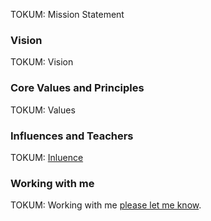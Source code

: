 TOKUM: Mission Statement

### Vision

TOKUM: Vision

### Core Values and Principles

TOKUM: Values

### Influences and Teachers

TOKUM: [Inluence](https://calteches.library.caltech.edu/51/2/CargoCult.htm)

### Working with me

TOKUM: Working with me [please let me know](mailto:TOKUMEMAILADDRESS).


